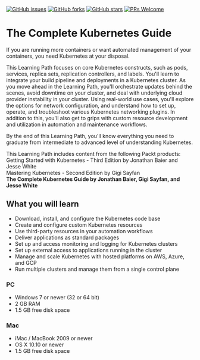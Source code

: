 [![GitHub issues](https://img.shields.io/github/issues/PacktPublishing/The-Complete-Kubernetes-Guide.svg)](https://github.com/PacktPublishing/The-Complete-Kubernetes-Guide/issues)
[![GitHub forks](https://img.shields.io/github/forks/PacktPublishing/The-Complete-Kubernetes-Guide.svg)](https://github.com/PacktPublishing/The-Complete-Kubernetes-Guide/network)
[![GitHub stars](https://img.shields.io/github/stars/PacktPublishing/The-Complete-Kubernetes-Guide.svg)](https://github.com/PacktPublishing/The-Complete-Kubernetes-Guide/stargazers)
[![PRs Welcome](https://img.shields.io/badge/PRs-welcome-brightgreen.svg)](https://github.com/PacktPublishing/The-Complete-Kubernetes-Guide/pulls)

# The Complete Kubernetes Guide
If you are running more containers or want automated management of your containers, you need Kubernetes at your disposal. 

This Learning Path focuses on core Kubernetes constructs, such as pods, services, replica sets, replication controllers, and labels. You'll learn to integrate your build pipeline and deployments in a Kubernetes cluster. As you move ahead in the Learning Path, you'll orchestrate updates behind the scenes, avoid downtime on your cluster, and deal with underlying cloud provider instability in your cluster. Using real-world use cases, you'll explore the options for network configuration, and understand how to set up, operate, and troubleshoot various Kubernetes networking plugins. In addition to this, you'll also get to grips with custom resource development and utilization in automation and maintenance workflows.

By the end of this Learning Path, you'll know everything you need to graduate from intermediate to advanced level of understanding Kubernetes.

This Learning Path includes content from the following Packt products:<br>
Getting Started with Kubernetes - Third Edition by Jonathan Baier and Jesse White<br>
Mastering Kubernetes - Second Edition by Gigi Sayfan
<br>
**The Complete Kubernetes Guide by Jonathan Baier, Gigi Sayfan, and Jesse White**

## What you will learn
* Download, install, and configure the Kubernetes code base
* Create and configure custom Kubernetes resources 
* Use third-party resources in your automation workflows
* Deliver applications as standard packages
* Set up and access monitoring and logging for Kubernetes clusters
* Set up external access to applications running in the cluster
* Manage and scale Kubernetes with hosted platforms on AWS, Azure, and GCP
* Run multiple clusters and manage them from a single control plane

### PC
* Windows 7 or newer (32 or 64 bit)
* 2 GB RAM
* 1.5 GB free disk space

### Mac
* iMac / MacBook 2009 or newer
* OS X 10.10 or newer
* 1.5 GB free disk space

